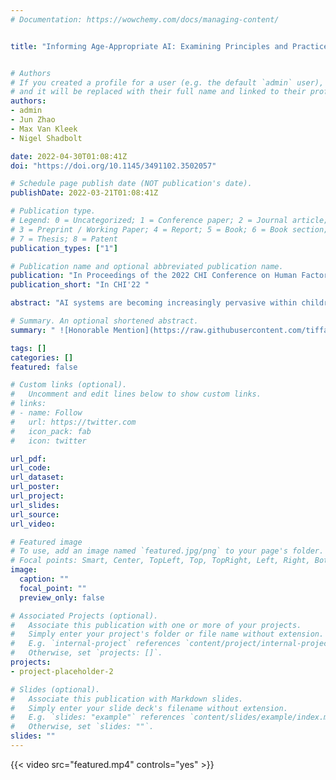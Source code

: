 ```yaml
---
# Documentation: https://wowchemy.com/docs/managing-content/


title: "Informing Age-Appropriate AI: Examining Principles and Practices of AI for Children"


# Authors
# If you created a profile for a user (e.g. the default `admin` user), write the username (folder name) here 
# and it will be replaced with their full name and linked to their profile.
authors:
- admin
- Jun Zhao
- Max Van Kleek
- Nigel Shadbolt

date: 2022-04-30T01:08:41Z
doi: "https://doi.org/10.1145/3491102.3502057"

# Schedule page publish date (NOT publication's date).
publishDate: 2022-03-21T01:08:41Z

# Publication type.
# Legend: 0 = Uncategorized; 1 = Conference paper; 2 = Journal article;
# 3 = Preprint / Working Paper; 4 = Report; 5 = Book; 6 = Book section;
# 7 = Thesis; 8 = Patent
publication_types: ["1"]

# Publication name and optional abbreviated publication name.
publication: "In Proceedings of the 2022 CHI Conference on Human Factors in Computing Systems"
publication_short: "In CHI'22 "

abstract: "AI systems are becoming increasingly pervasive within children’s devices, apps, and services. However, it is not yet well-understood how risks and ethical considerations of AI relate to children. This paper makes three contributions to this area - first, it identifies ten areas of alignment between general AI frameworks and codes for age-appropriate design for children. Then, to understand how such principles relate to real application contexts, we conducted a landscape analysis of children’s AI systems, via a systematic literature review including 188 papers. This analysis revealed a wide assortment of applications, and that most systems’ designs addressed only a small subset of principles among those we identified. Finally, we synthesised our findings in a framework to inform a new “Code for Age-Appropriate AI”, which aims to provide timely input to emerging policies and standards, and inspire increased interactions between the AI and child-computer interaction communities."

# Summary. An optional shortened abstract.
summary: " ![Honorable Mention](https://raw.githubusercontent.com/tiffanygewang/tiffany.ge.wang/master/assets/media/honorable.jpeg) This paper makes three contributions to this area - first, it identifies ten areas of alignment between general AI frameworks and codes for age-appropriate design for children. Then, to understand how such principles relate to real application contexts, we conducted a landscape analysis of children’s AI systems, via a systematic literature review including 188 papers. This analysis revealed a wide assortment of applications, and that most systems’ designs addressed only a small subset of principles among those we identified. Finally, we synthesised our findings in a framework to inform a new “Code for Age-Appropriate AI”, which aims to provide timely input to emerging policies and standards, and inspire increased interactions between the AI and child-computer interaction communities."

tags: []
categories: []
featured: false

# Custom links (optional).
#   Uncomment and edit lines below to show custom links.
# links:
# - name: Follow
#   url: https://twitter.com
#   icon_pack: fab
#   icon: twitter

url_pdf:
url_code:
url_dataset:
url_poster:
url_project:
url_slides:
url_source:
url_video:

# Featured image
# To use, add an image named `featured.jpg/png` to your page's folder. 
# Focal points: Smart, Center, TopLeft, Top, TopRight, Left, Right, BottomLeft, Bottom, BottomRight.
image:
  caption: ""
  focal_point: ""
  preview_only: false

# Associated Projects (optional).
#   Associate this publication with one or more of your projects.
#   Simply enter your project's folder or file name without extension.
#   E.g. `internal-project` references `content/project/internal-project/index.md`.
#   Otherwise, set `projects: []`.
projects: 
- project-placeholder-2

# Slides (optional).
#   Associate this publication with Markdown slides.
#   Simply enter your slide deck's filename without extension.
#   E.g. `slides: "example"` references `content/slides/example/index.md`.
#   Otherwise, set `slides: ""`.
slides: ""
---
```

{{< video src="featured.mp4" controls="yes" >}}
